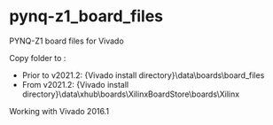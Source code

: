 # pynq-z1_board_files

PYNQ-Z1 board files for Vivado

Copy folder to : 

- Prior to v2021.2: {Vivado install directory}\data\boards\board_files
- From v2021.2: {Vivado install directory}\data\xhub\boards\XilinxBoardStore\boards\Xilinx

Working with Vivado 2016.1

